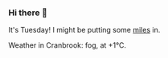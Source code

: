 ### Hi there :wave:

It's Tuesday! I might be putting some [miles](https://www.strava.com/athletes/889963) in.

Weather in Cranbrook: fog, at +1°C.
